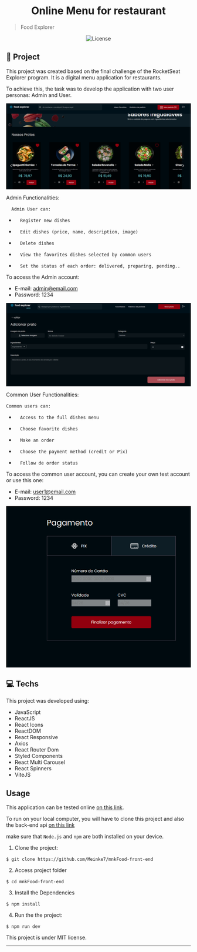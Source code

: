 <h1 align="center" style="text-align: center;" >
 Online Menu for restaurant 

</h1>

> Food Explorer




<p align="center">
  <img alt="License" src="https://img.shields.io/static/v1?label=license&message=MIT&color=49AA26&labelColor=000000">
</p>

<h2 id="project">📁 Project</h2>

This project was created based on the final challenge of the RocketSeat Explorer program. It is a digital menu application for restaurants.

To achieve this, the task was to develop the application with two user personas: Admin and User.



<img alt="" src="/src/assets/userHome.png" style="vertical-align: middle">




Admin Functionalities:

      Admin User can:
 -       Register new dishes
 -       Edit dishes (price, name, description, image)
 -       Delete dishes
 -       View the favorites dishes selected by common users
 -       Set the status of each order: delivered, preparing, pending..

  To access the Admin account:
- E-mail: admin@email.com
- Password: 1234

<img alt="" src="/src/assets/adminNewPlate.png" style="vertical-align: middle">


Common User Functionalities:

    Common users can:
 -       Access to the full dishes menu
 -       Choose favorite dishes
 -       Make an order
 -       Choose the payment method (credit or Pix)
 -       Follow de order status



To access the common user account, you can create your own test account or use this one:
- E-mail: user1@email.com
- Password: 1234

<img alt="" src="/src/assets/userPayment.png" style="vertical-align: middle">




<h2 id="technologies">💻 Techs</h2>

This project was developed using:

- JavaScript
- ReactJS
- React Icons
- ReactDOM
- React Responsive
- Axios
- React Router Dom
- Styled Components
- React Multi Carousel
- React Spinners
- ViteJS

<h2 id="usage"> Usage</h2>

This application can be tested online [on this link](https://netlify.app/).

To run on your local computer, you will have to clone this project and also the 
back-end api [on this link](https://github.com/)

make sure that ``Node.js`` and ``npm`` are both installed on your device. 

1. Clone the project:

```
$ git clone https://github.com/Meinke7/mnkFood-front-end
```

2. Access project folder

```
$ cd mnkFood-front-end
```

3. Install the Dependencies

```
$ npm install
```

4. Run the the project:

```
$ npm run dev
```


This project is under MIT license.

---

